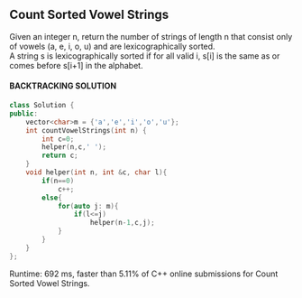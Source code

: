 ## Count Sorted Vowel Strings  
Given an integer n, return the number of strings of length n that consist only of vowels (a, e, i, o, u) and are lexicographically sorted.  
A string s is lexicographically sorted if for all valid i, s[i] is the same as or comes before s[i+1] in the alphabet.  
#### BACKTRACKING SOLUTION  
```c++
class Solution {
public:
    vector<char>m = {'a','e','i','o','u'};
    int countVowelStrings(int n) {
        int c=0;
        helper(n,c,' ');
        return c;
    }
    void helper(int n, int &c, char l){
        if(n==0)
            c++;
        else{
            for(auto j: m){
                if(l<=j)
                    helper(n-1,c,j);
            }
        }
    }
};
```
Runtime: 692 ms, faster than 5.11% of C++ online submissions for Count Sorted Vowel Strings.



